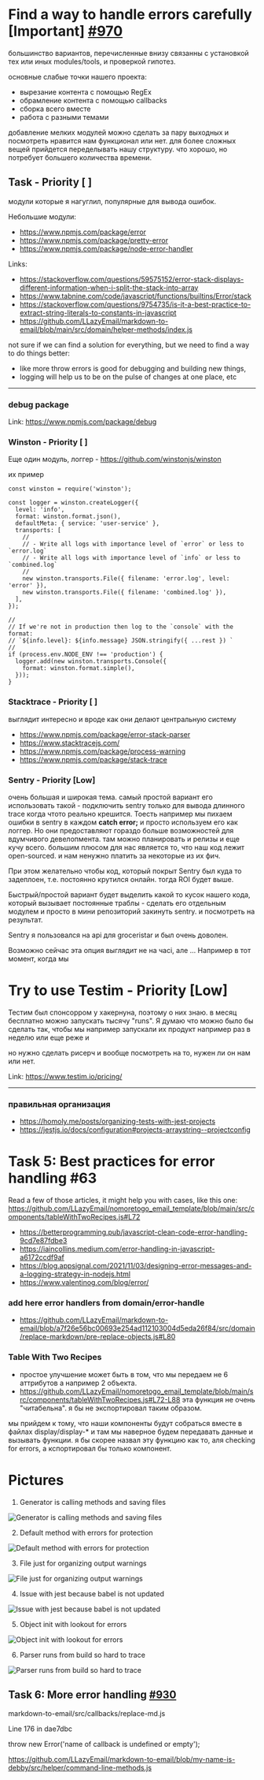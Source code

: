 # Find a way to handle errors carefully [Important] [#970](https://github.com/LLazyEmail/markdown-to-email/issues/970)

большинство вариантов, перечисленные внизу связанны с установкой тех или иных modules/tools, и проверкой гипотез.

основные слабые точки нашего проекта:
- вырезание контента с помощью RegEx
- обрамление контента с помощью callbacks
- сборка всего вместе
- работа с разными темами 


добавление мелких модулей можно сделать за пару выходных и посмотреть нравится нам функционал или нет.
для более сложных вещей прийдется переделывать нашу структуру. что хорошо, но потребует большего количества времени.

## Task  - Priority [ ]

модули которые я нагуглил, популярные для вывода ошибок.

Небольшие модули:
- https://www.npmjs.com/package/error
- https://www.npmjs.com/package/pretty-error
- https://www.npmjs.com/package/node-error-handler


Links:

- https://stackoverflow.com/questions/59575152/error-stack-displays-different-information-when-i-split-the-stack-into-array
- https://www.tabnine.com/code/javascript/functions/builtins/Error/stack
- https://stackoverflow.com/questions/9754735/is-it-a-best-practice-to-extract-string-literals-to-constants-in-javascript
- https://github.com/LLazyEmail/markdown-to-email/blob/main/src/domain/helper-methods/index.js

not sure if we can find a solution for everything, but we need to find a way to do things better:

- like more throw errors is good for debugging and building new things,
- logging will help us to be on the pulse of changes at one place, etc

---

### debug package 

Link: https://www.npmjs.com/package/debug

### Winston - Priority [ ]

Еще один модуль, логгер - https://github.com/winstonjs/winston

их пример

```
const winston = require('winston');

const logger = winston.createLogger({
  level: 'info',
  format: winston.format.json(),
  defaultMeta: { service: 'user-service' },
  transports: [
    //
    // - Write all logs with importance level of `error` or less to `error.log`
    // - Write all logs with importance level of `info` or less to `combined.log`
    //
    new winston.transports.File({ filename: 'error.log', level: 'error' }),
    new winston.transports.File({ filename: 'combined.log' }),
  ],
});

//
// If we're not in production then log to the `console` with the format:
// `${info.level}: ${info.message} JSON.stringify({ ...rest }) `
//
if (process.env.NODE_ENV !== 'production') {
  logger.add(new winston.transports.Console({
    format: winston.format.simple(),
  }));
}
```


### Stacktrace - Priority [ ]
 выглядит интересно и вроде как они делают центральную систему
 
- https://www.npmjs.com/package/error-stack-parser
- https://www.stacktracejs.com/
- https://www.npmjs.com/package/process-warning
- https://www.npmjs.com/package/stack-trace


### Sentry  - Priority [Low]
очень большая и широкая тема. самый простой вариант его использовать такой -  подключить sentry только для вывода длинного trace когда чтото реально крешится.
Тоесть например мы пихаем ошибки в sentry в каждом **catch error;** и просто используем его как логгер.
Но они предоставляют гораздо больше возможностей для вдумчивого девелопмента. там можно планировать и релизы и еще кучу всего.
большим плюсом для нас является то, что наш код лежит open-sourced. и нам ненужно платить за некоторые из их фич.

При этом желательно чтобы код, который покрыт Sentry был куда то задеплоен, т.е. постоянно крутился онлайн. тогда ROI будет выше.

Быстрый/простой вариант будет выделить какой то кусок нашего кода, который вызывает постоянные траблы - сделать его отдельным модулем и просто в мини репозиторий закинуть sentry. и посмотреть на результат.

Sentry я пользовался на api для groceristar и был очень доволен.

Возможно сейчас эта опция выглядит не на часi, але ...
Например в тот момент, когда мы 



# Try to use Testim - Priority [Low]

Тестим был спонсорром у хакернуна, поэтому о них знаю. в месяц бесплатно можно запускать тысячу "runs". 
Я думаю что можно было бы сделать так, чтобы мы например запускали их продукт например раз в неделю или еще реже и 

но нужно сделать рисерч и вообще посмотреть на то, нужен ли он нам или нет.

Link: https://www.testim.io/pricing/

---

### правильная организация


- https://homoly.me/posts/organizing-tests-with-jest-projects
- https://jestjs.io/docs/configuration#projects-arraystring--projectconfig


# Task 5: Best practices for error handling #63

Read a few of those articles, it might help you with cases, like this one: https://github.com/LLazyEmail/nomoretogo_email_template/blob/main/src/components/tableWithTwoRecipes.js#L72

- https://betterprogramming.pub/javascript-clean-code-error-handling-9cd7e87fdbe3
- https://iaincollins.medium.com/error-handling-in-javascript-a6172ccdf9af
- https://blog.appsignal.com/2021/11/03/designing-error-messages-and-a-logging-strategy-in-nodejs.html
- https://www.valentinog.com/blog/error/

### add here error handlers from domain/error-handle
- https://github.com/LLazyEmail/markdown-to-email/blob/a7f26e56bc00693e254ad112103004d5eda26f84/src/domain/replace-markdown/pre-replace-objects.js#L80


### Table With Two Recipes

- простое улучшение может быть в том, что мы передаем не 6 аттрибутов а например 2 объекта.
- https://github.com/LLazyEmail/nomoretogo_email_template/blob/main/src/components/tableWithTwoRecipes.js#L72-L88
эта функция не очень "читабельна". я бы не экспортировал таким образом.

мы прийдем к тому, что наши компоненты будут собраться вместе в файлах display/display-* и там мы наверное будем передавать данные и вызывать функции.
я бы скорее назвал эту функцию как то, аля checking for errors, а кспортировал бы только компонент.


# Pictures

1. Generator is calling methods and saving files 

![Generator is calling methods and saving files](https://github.com/LLazyEmail/awesome-email-marketing/blob/main/images%20folder/MindMap1.png "Generator is calling methods and saving files")

2. Default method with errors for protection

![Default method with errors for protection](https://github.com/LLazyEmail/awesome-email-marketing/blob/main/images%20folder/default-method-with-errors-for-protection.png "Default method with errors for protection")

3. File just for organizing output warnings

![File just for organizing output warnings](https://github.com/LLazyEmail/awesome-email-marketing/blob/main/images%20folder/file-just-for-organizing-output-warnings.png "File just for organizing output warnings")

4. Issue with jest because babel is not updated

![Issue with jest because babel is not updated](https://github.com/LLazyEmail/awesome-email-marketing/blob/main/images%20folder/issue-with-jest-because-babel-is-not-updated.png "Issue with jest because babel is not updated")

5. Object init with lookout for errors

![Object init with lookout for errors](https://github.com/LLazyEmail/awesome-email-marketing/blob/main/images%20folder/object-init-with-lookout-for-errors.png "Object init with lookout for errors")

6. Parser runs from build so hard to trace

![Parser runs from build so hard to trace](https://github.com/LLazyEmail/awesome-email-marketing/blob/main/images%20folder/parser-runs-from-build-so-hard-to-trace.png "Parser runs from build so hard to trace")

## Task 6: More error handling [#930](https://github.com/LLazyEmail/markdown-to-email/issues/930)

markdown-to-email/src/callbacks/replace-md.js

Line 176 in dae7dbc

 throw new Error('name of callback is undefined or empty'); 
 
https://github.com/LLazyEmail/markdown-to-email/blob/my-name-is-debby/src/helper/command-line-methods.js


